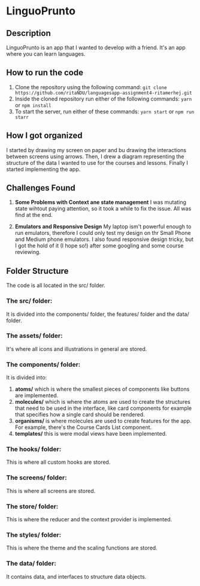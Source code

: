# LinguoPrunto

## Description
LinguoPrunto is an app that I wanted to develop with a friend. It's an app where you can learn languages.

## How to run the code

1. Clone the repository using the following command:
   `git clone https://github.com/ritaNDU/languagesapp-assignment4-ritamerhej.git`
2. Inside the cloned repository run either of the following commands:
   `yarn` or `npm install`
3. To start the server, run either of these commands:
   `yarn start` or `npm run starr`

## How I got organized

I started by drawing my screen on paper and bu drawing the interactions between screens using arrows. Then, I drew a diagram representing the structure of the data I wanted to use for the courses and lessons.
Finally I started implementing the app.

## Challenges Found

1. **Some Problems with Context ane state management**
   I was mutating state wihtout paying attention, so it took a while to fix the issue. All was find at the end.

2. **Emulators and Responsive Design**
   My laptop ism't powerful enough to run emulators, therefore I could only test my design on thr Small Phone and Medium phone emulators. I also found responsive design tricky, but I got the hold of it (I hope so!) after some googling and some course reviewing.

## Folder Structure

The code is all located in the src/ folder.

### The src/ folder:

It is divided into the components/ folder, the features/ folder and the data/ folder.

### The assets/ folder:

It's where all icons and illustrations in general are stored.

### The components/ folder:

It is divided into:

1. **atoms/** which is where the smallest pieces of components like buttons are implemented.
2. **molecules/** which is where the atoms are used to create the structures that need to be used in the interface, like card components for example that specifies how a single card should be rendered.
3. **organisms/** is where molecules are used to create features for the app. For example, there's the Course Cards List component.
4. **templates/** this is were modal views have been implemented.

### The hooks/ folder:

This is where all custom hooks are stored.

### The screens/ folder:

This is where all screens are stored.

### The store/ folder:

This is where the reducer and the context provider is implemented.

### The styles/ folder:

This is where the theme and the scaling functions are stored.

### The data/ folder:

It contains data, and interfaces to structure data objects.
